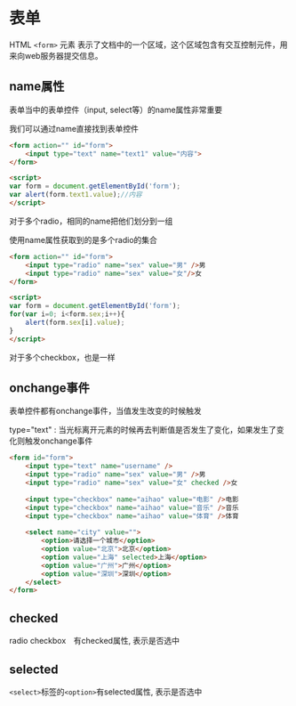 # 表单

HTML `<form>` 元素 表示了文档中的一个区域，这个区域包含有交互控制元件，用来向web服务器提交信息。


## name属性

表单当中的表单控件（input, select等）的name属性非常重要

我们可以通过name直接找到表单控件

```html
<form action="" id="form">
    <input type="text" name="text1" value="内容">
</form>

<script>
var form = document.getElementById('form');
var alert(form.text1.value);//内容
</script>
```



对于多个radio，相同的name把他们划分到一组

使用name属性获取到的是多个radio的集合

```html
<form action="" id="form">
    <input type="radio" name="sex" value="男" />男
    <input type="radio" name="sex" value="女"/>女
</form>

<script>
var form = document.getElementById('form');
for(var i=0; i<form.sex;i++){
    alert(form.sex[i].value);
}
</script>
```

对于多个checkbox，也是一样

## onchange事件

表单控件都有onchange事件，当值发生改变的时候触发

type="text" : 当光标离开元素的时候再去判断值是否发生了变化，如果发生了变化则触发onchange事件

```html
<form id="form">
    <input type="text" name="username" />
    <input type="radio" name="sex" value="男" />男
    <input type="radio" name="sex" value="女" checked />女
    
    <input type="checkbox" name="aihao" value="电影" />电影
    <input type="checkbox" name="aihao" value="音乐" />音乐
    <input type="checkbox" name="aihao" value="体育" />体育
    
    <select name="city" value="">
        <option>请选择一个城市</option>
        <option value="北京">北京</option>
        <option value="上海" selected>上海</option>
        <option value="广州">广州</option>
        <option value="深圳">深圳</option>
    </select>
</form>
```

## checked 

radio checkbox　有checked属性, 表示是否选中

## selected

`<select>`标签的`<option>`有selected属性, 表示是否选中






